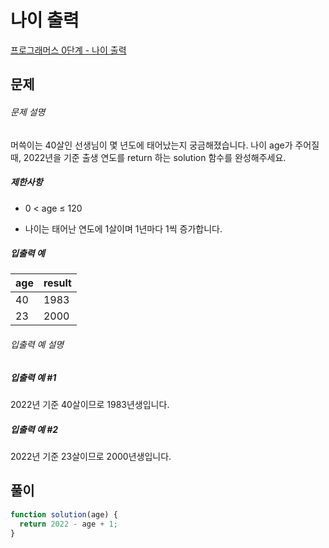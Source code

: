 # 나이 출력

[프로그래머스 0단계 - 나이 출력](https://school.programmers.co.kr/learn/courses/30/lessons/120820)

## 문제

###### 문제 설명

머쓱이는 40살인 선생님이 몇 년도에 태어났는지 궁금해졌습니다. 나이 age가 주어질 때, 2022년을 기준 출생 연도를 return 하는 solution 함수를 완성해주세요.

##### 제한사항

- 0 < age ≤ 120

- 나이는 태어난 연도에 1살이며 1년마다 1씩 증가합니다.

##### 입출력 예

| age | result |
| --- | ------ |
| 40  | 1983   |
| 23  | 2000   |

###### 입출력 예 설명

##### 입출력 예 #1

2022년 기준 40살이므로 1983년생입니다.

##### 입출력 예 #2

2022년 기준 23살이므로 2000년생입니다.

## 풀이

```javascript
function solution(age) {
  return 2022 - age + 1;
}
```
